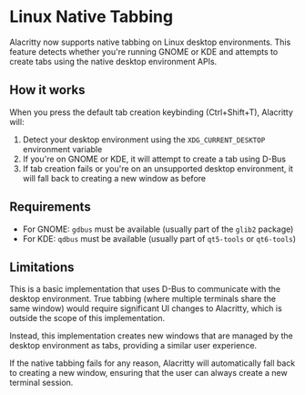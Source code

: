 # Linux Native Tabbing

Alacritty now supports native tabbing on Linux desktop environments. This feature
detects whether you're running GNOME or KDE and attempts to create tabs using
the native desktop environment APIs.

## How it works

When you press the default tab creation keybinding (Ctrl+Shift+T), Alacritty
will:

1. Detect your desktop environment using the `XDG_CURRENT_DESKTOP` environment variable
2. If you're on GNOME or KDE, it will attempt to create a tab using D-Bus
3. If tab creation fails or you're on an unsupported desktop environment, it will
   fall back to creating a new window as before

## Requirements

- For GNOME: `gdbus` must be available (usually part of the `glib2` package)
- For KDE: `qdbus` must be available (usually part of `qt5-tools` or `qt6-tools`)

## Limitations

This is a basic implementation that uses D-Bus to communicate with the desktop
environment. True tabbing (where multiple terminals share the same window) would
require significant UI changes to Alacritty, which is outside the scope of this
implementation.

Instead, this implementation creates new windows that are managed by the desktop
environment as tabs, providing a similar user experience.

If the native tabbing fails for any reason, Alacritty will automatically fall
back to creating a new window, ensuring that the user can always create a new
terminal session.